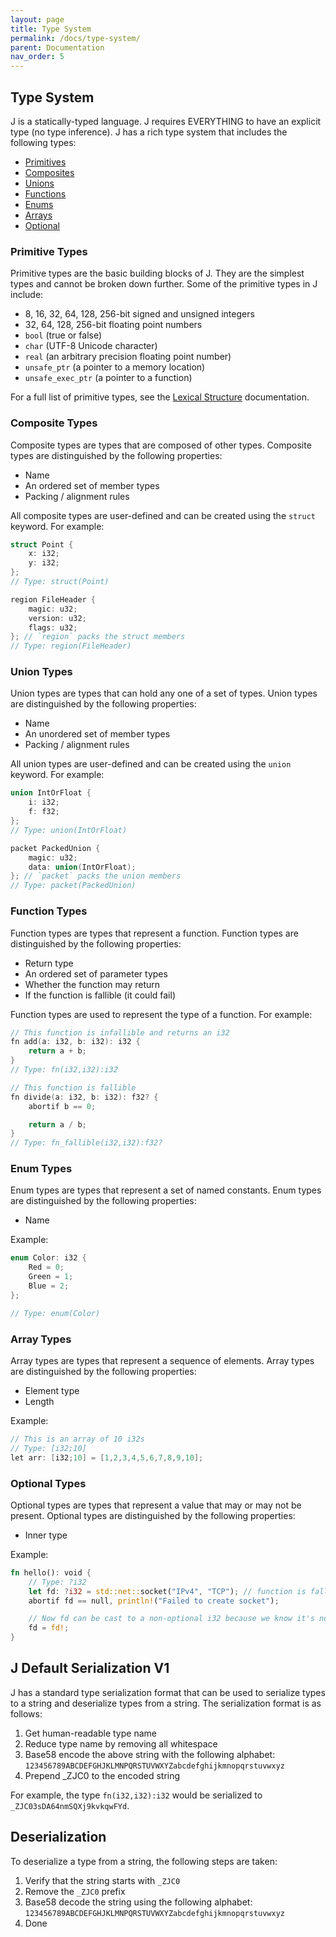 ```yaml
---
layout: page
title: Type System
permalink: /docs/type-system/
parent: Documentation
nav_order: 5
---
```


Type System
---

J is a statically-typed language. J requires EVERYTHING to have an explicit type (no type inference). J has a rich type system that includes the following types:

- [Primitives](#primitive-types)
- [Composites](#composite-types)
- [Unions](#union-types)
- [Functions](#function-types)
- [Enums](#enum-types)
- [Arrays](#array-types)
- [Optional](#optional-types)

### Primitive Types
Primitive types are the basic building blocks of J. They are the simplest types and cannot be broken down further. Some of the primitive types in J include:
- 8, 16, 32, 64, 128, 256-bit signed and unsigned integers
- 32, 64, 128, 256-bit floating point numbers
- `bool` (true or false)
- `char` (UTF-8 Unicode character)
- `real` (an arbitrary precision floating point number)
- `unsafe_ptr` (a pointer to a memory location)
- `unsafe_exec_ptr` (a pointer to a function)

For a full list of primitive types, see the [Lexical Structure](/docs/lexical-structure/#primitive-types) documentation.

### Composite Types
Composite types are types that are composed of other types. Composite types are distinguished by the following properties:
- Name
- An ordered set of member types
- Packing / alignment rules

All composite types are user-defined and can be created using the `struct` keyword. For example:
```c
struct Point {
    x: i32;
    y: i32;
};
// Type: struct(Point)

region FileHeader {
    magic: u32;
    version: u32;
    flags: u32;
}; // `region` packs the struct members
// Type: region(FileHeader)
```

### Union Types
Union types are types that can hold any one of a set of types. Union types are distinguished by the following properties:
- Name
- An unordered set of member types
- Packing / alignment rules

All union types are user-defined and can be created using the `union` keyword. For example:
```c
union IntOrFloat {
    i: i32;
    f: f32;
};
// Type: union(IntOrFloat)

packet PackedUnion {
    magic: u32;
    data: union(IntOrFloat);
}; // `packet` packs the union members
// Type: packet(PackedUnion)
```
### Function Types
Function types are types that represent a function. Function types are distinguished by the following properties:
- Return type
- An ordered set of parameter types
- Whether the function may return
- If the function is fallible (it could fail)

Function types are used to represent the type of a function. For example:
```c
// This function is infallible and returns an i32
fn add(a: i32, b: i32): i32 {
    return a + b;
}
// Type: fn(i32,i32):i32

// This function is fallible
fn divide(a: i32, b: i32): f32? {
    abortif b == 0;

    return a / b;
}
// Type: fn_fallible(i32,i32):f32?
```

### Enum Types
Enum types are types that represent a set of named constants. Enum types are distinguished by the following properties:
- Name

Example:
```c
enum Color: i32 {
    Red = 0;
    Green = 1;
    Blue = 2;
};

// Type: enum(Color)
```

### Array Types
Array types are types that represent a sequence of elements. Array types are distinguished by the following properties:
- Element type
- Length

Example:
```c
// This is an array of 10 i32s
// Type: [i32;10]
let arr: [i32;10] = [1,2,3,4,5,6,7,8,9,10];

```

### Optional Types
Optional types are types that represent a value that may or may not be present. Optional types are distinguished by the following properties:
- Inner type

Example:
```rs
fn hello(): void {
    // Type: ?i32
    let fd: ?i32 = std::net::socket("IPv4", "TCP"); // function is fallible
    abortif fd == null, println!("Failed to create socket");

    // Now fd can be cast to a non-optional i32 because we know it's not null
    fd = fd!;
}
```

## J Default Serialization V1
J has a standard type serialization format that can be used to serialize types to a string and deserialize types from a string. The serialization format is as follows:
1. Get human-readable type name
1. Reduce type name by removing all whitespace
1. Base58 encode the above string with the following alphabet: `123456789ABCDEFGHJKLMNPQRSTUVWXYZabcdefghijkmnopqrstuvwxyz`
1. Prepend _ZJC0 to the encoded string

For example, the type `fn(i32,i32):i32` would be serialized to `_ZJC03sDA64nmSQXj9kvkqwFYd`.

## Deserialization
To deserialize a type from a string, the following steps are taken:
1. Verify that the string starts with `_ZJC0`
1. Remove the `_ZJC0` prefix
1. Base58 decode the string using the following alphabet: `123456789ABCDEFGHJKLMNPQRSTUVWXYZabcdefghijkmnopqrstuvwxyz`
1. Done    